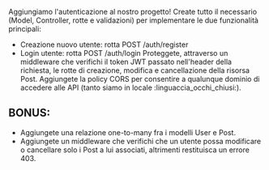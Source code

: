 
Aggiungiamo l'autenticazione al nostro progetto! Create tutto il necessario (Model, Controller, rotte e validazioni) per implementare le due funzionalità principali:
- Creazione nuovo utente: rotta POST /auth/register
- Login utente: rotta POST /auth/login
Proteggete, attraverso un middleware che verifichi il token JWT passato nell'header della richiesta, le rotte di creazione, modifica e cancellazione della risorsa Post.
Aggiungete la policy CORS per consentire a qualunque dominio di accedere alle API (tanto siamo in locale :linguaccia_occhi_chiusi:).

## BONUS:
- Aggiungete una relazione one-to-many fra i modelli User e Post.
- Aggiungete un middleware che verifichi che un utente possa modificare o cancellare solo i Post a lui associati, altrimenti restituisca un errore 403.
